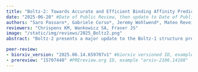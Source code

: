 ```yaml
---
title: "Boltz-2: Towards Accurate and Efficient Binding Affinity Prediction"
date: "2025-06-20" #Date of Public Review, then update to Date of Publication
authors: "Saro Passaro*, Gabriele Corso*, Jeremy Wohlwend*, Mateo Reveiz*, Stephan Thaler*, Vignesh Ram Somnath, Noah Getz, Tally Portnoi, Julien Roy, Hannes Stark, David Kwabi-Addo, Dominique Beaini, Tommi Jaakkola, Regina Barzilay"
reviewers: "Chrispens KM, Wankowicz SA, Fraser JS"
image: "/static/img/reviews/2025_Boltz2.png"
abstract: "Boltz-2 presents a major update to the Boltz-1 structure prediction model, improves performance, and introduces a new affinity prediction module."

peer-review:
- biorxiv_version: "2025.06.14.659707v1" #biorxiv versioned ID, example "5533316v1"
- prereview: "15707440" #PREreview.org ID, example "arxiv-2106.14108"
---
```

